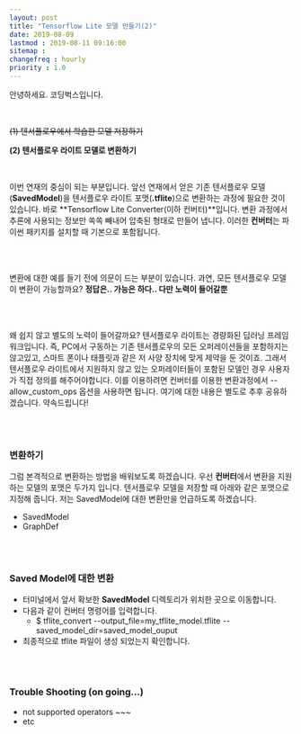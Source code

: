 ```yaml
---
layout: post
title: "Tensorflow Lite 모델 만들기(2)"
date: 2019-08-09
lastmod : 2019-08-11 09:16:00
sitemap :
changefreq : hourly
priority : 1.0
---
```


안녕하세요. 코딩벅스입니다.

<br>

~~(1) 텐서플로우에서 학습한 모델 저장하기~~

**(2) 텐서플로우 라이트 모델로 변환하기**

<br>

이번 연재의 중심이 되는 부분입니다.  앞선 연재에서 얻은 기존 텐서플로우 모델(**SavedModel**)을 텐서플로우 라이트 포맷(**.tflite**)으로 변환하는 과정에 필요한 것이 있습니다. 바로 **Tensorflow Lite Converter(이하 컨버터)**입니다. 변환 과정에서 추론에 사용되는 정보만 쏙쏙 빼내어 압축된 형태로 만들어 냅니다. 이러한 **컨버터**는 파이썬 패키지를 설치할 때 기본으로 포함됩니다. 

<br><br>

변환에 대한 예를 들기 전에 의문이 드는 부분이 있습니다. 과연, 모든 텐서플로우 모델이  변환이 가능할까요? **정답은.. 가능은 하다.. 다만 노력이 들어갈뿐** 

<br><br>

왜 쉽지 않고 별도의 노력이 들어갈까요?  텐서플로우 라이트는 경량화된 딥러닝 프레임워크입니다. 즉, PC에서 구동하는 기존 텐서플로우의 모든 오퍼레이션들을 포함하지는 않고있고, 스마트 폰이나 태플릿과 같은 저 사양 장치에 맞게 제약을 둔 것이죠. 그래서 텐서플로우 라이트에서 지원하지 않고 있는 오퍼레이터들이 포함된 모델인 경우 사용자가 직접 정의를 해주어야합니다. 이를 이용하려면 컨버터를 이용한 변환과정에서 --allow_custom_ops 옵션을 사용하면 됩니다. 여기에 대한 내용은 별도로 추후 공유하겠습니다. 약속드립니다!

<br><br>

### 변환하기 

 그럼 본격적으로 변환하는 방법을 배워보도록 하겠습니다. 우선 **컨버터**에서 변환을 지원하는 모델의 포맷은 두가지 입니다. 텐서플로우 모델을 저장할 때 아래와 같은 포맷으로 지정해 줍니다. 저는 SavedModel에 대한 변환만을 언급하도록 하겠습니다. 

* SavedModel
* GraphDef

<br><br>

### Saved Model에 대한 변환

* 터미널에서 앞서 확보한 **SavedModel** 디렉토리가 위치한 곳으로 이동합니다. 
* 다음과 같이 컨버터 명령어를 입력합니다. 
  * $ tflite_convert  --output_file=my_tflite_model.tflite  --saved_model_dir=saved_model_ouput
* 최종적으로 tflite 파일이 생성 되었는지 확인합니다. 

<br><br>

### Trouble Shooting (on going...)

* not supported operators ~~~
* etc
